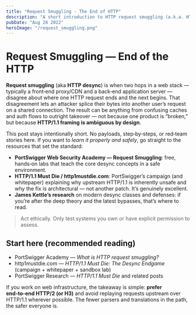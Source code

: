 ```yaml
---
title: "Request Smuggling - The End of HTTP"
description: "A short introduction to HTTP request smuggling (a.k.a. HTTP desync) and why upstream HTTP/1.1 needs to go — with pointers to the best learning resources."
pubDate: "Aug 28 2022"
heroImage: "/request_smuggling.png"
---
```




# Request Smuggling — End of the HTTP

**Request smuggling** (aka **HTTP desync**) is when two hops in a web stack — typically a front‑end proxy/CDN and a back‑end application server — disagree about where one HTTP request ends and the next begins. That disagreement lets an attacker splice their bytes into another user’s request on a shared connection. The result can be anything from confusing caches and auth flows to outright takeover — not because one product is “broken,” but because **HTTP/1.1 framing is ambiguous by design**.

This post stays intentionally short. No payloads, step‑by‑steps, or red‑team stories here. If you want to *learn it properly and safely*, go straight to the resources that set the standard:

- **PortSwigger Web Security Academy — Request Smuggling**: free, hands‑on labs that teach the core desync concepts in a safe environment.
- **HTTP/1.1 Must Die / http1mustdie.com**: PortSwigger’s campaign (and whitepaper) explaining why upstream HTTP/1.1 is inherently unsafe and why the fix is architectural — not another patch. It’s genuinely excellent.
- **James Kettle’s research** on modern desync classes and defenses: if you’re after the deep theory and the latest bypasses, that’s where to read.

> Act ethically. Only test systems you own or have explicit permission to assess.

## Start here (recommended reading)

- PortSwigger Academy — *What is HTTP request smuggling?*
- http1mustdie.com — *HTTP/1.1 Must Die: The Desync Endgame* (campaign + whitepaper + sandbox lab)
- PortSwigger Research — *HTTP/1.1 Must Die* and related posts

If you work on web infrastructure, the takeaway is simple: **prefer end‑to‑end HTTP/2 (or H3)** and avoid replaying requests upstream over HTTP/1.1 wherever possible. The fewer parsers and translations in the path, the safer everyone is.
